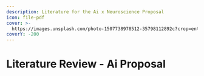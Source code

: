 ```yaml
---
description: Literature for the Ai x Neuroscience Proposal
icon: file-pdf
cover: >-
  https://images.unsplash.com/photo-1507738978512-35798112892c?crop=entropy&cs=srgb&fm=jpg&ixid=M3wxOTcwMjR8MHwxfHNlYXJjaHwxMHx8Ym9va3N8ZW58MHx8fHwxNzMwMzI2MjcwfDA&ixlib=rb-4.0.3&q=85
coverY: -200
---
```


# Literature Review - Ai Proposal

